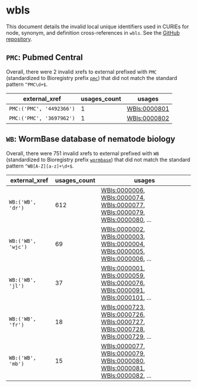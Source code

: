# wbls

This document details the invalid local unique identifiers used in CURIEs
for node, synonym, and definition cross-references in `wbls`. See the [GitHub repository](https://github.com/obophenotype/c-elegans-development-ontology).


## `PMC`: Pubmed Central

Overall, there were 2 invalid
xrefs to external prefixed with `PMC` (standardized to Bioregistry
prefix [`pmc`](https://bioregistry.io/pmc)) that
did not match the standard pattern `^PMC\d+$`.

| external_xref            |   usages_count | usages                                                      |
|--------------------------|----------------|-------------------------------------------------------------|
| `PMC:('PMC', '4492366')` |              1 | [WBls:0000801](http://purl.obolibrary.org/obo/WBls_0000801) |
| `PMC:('PMC', '3697962')` |              1 | [WBls:0000802](http://purl.obolibrary.org/obo/WBls_0000802) |

## `WB`: WormBase database of nematode biology

Overall, there were 751 invalid
xrefs to external prefixed with `WB` (standardized to Bioregistry
prefix [`wormbase`](https://bioregistry.io/wormbase)) that
did not match the standard pattern `^WB[A-Z][a-z]+\d+$`.

| external_xref      |   usages_count | usages                                                                                                                                                                                                                                                                                                               |
|--------------------|----------------|----------------------------------------------------------------------------------------------------------------------------------------------------------------------------------------------------------------------------------------------------------------------------------------------------------------------|
| `WB:('WB', 'dr')`  |            612 | [WBls:0000006](http://purl.obolibrary.org/obo/WBls_0000006), [WBls:0000074](http://purl.obolibrary.org/obo/WBls_0000074), [WBls:0000077](http://purl.obolibrary.org/obo/WBls_0000077), [WBls:0000079](http://purl.obolibrary.org/obo/WBls_0000079), [WBls:0000080](http://purl.obolibrary.org/obo/WBls_0000080), ... |
| `WB:('WB', 'wjc')` |             69 | [WBls:0000002](http://purl.obolibrary.org/obo/WBls_0000002), [WBls:0000003](http://purl.obolibrary.org/obo/WBls_0000003), [WBls:0000004](http://purl.obolibrary.org/obo/WBls_0000004), [WBls:0000005](http://purl.obolibrary.org/obo/WBls_0000005), [WBls:0000006](http://purl.obolibrary.org/obo/WBls_0000006), ... |
| `WB:('WB', 'jl')`  |             37 | [WBls:0000001](http://purl.obolibrary.org/obo/WBls_0000001), [WBls:0000059](http://purl.obolibrary.org/obo/WBls_0000059), [WBls:0000076](http://purl.obolibrary.org/obo/WBls_0000076), [WBls:0000091](http://purl.obolibrary.org/obo/WBls_0000091), [WBls:0000101](http://purl.obolibrary.org/obo/WBls_0000101), ... |
| `WB:('WB', 'fr')`  |             18 | [WBls:0000723](http://purl.obolibrary.org/obo/WBls_0000723), [WBls:0000726](http://purl.obolibrary.org/obo/WBls_0000726), [WBls:0000727](http://purl.obolibrary.org/obo/WBls_0000727), [WBls:0000728](http://purl.obolibrary.org/obo/WBls_0000728), [WBls:0000729](http://purl.obolibrary.org/obo/WBls_0000729), ... |
| `WB:('WB', 'mb')`  |             15 | [WBls:0000077](http://purl.obolibrary.org/obo/WBls_0000077), [WBls:0000079](http://purl.obolibrary.org/obo/WBls_0000079), [WBls:0000080](http://purl.obolibrary.org/obo/WBls_0000080), [WBls:0000081](http://purl.obolibrary.org/obo/WBls_0000081), [WBls:0000082](http://purl.obolibrary.org/obo/WBls_0000082), ... |

